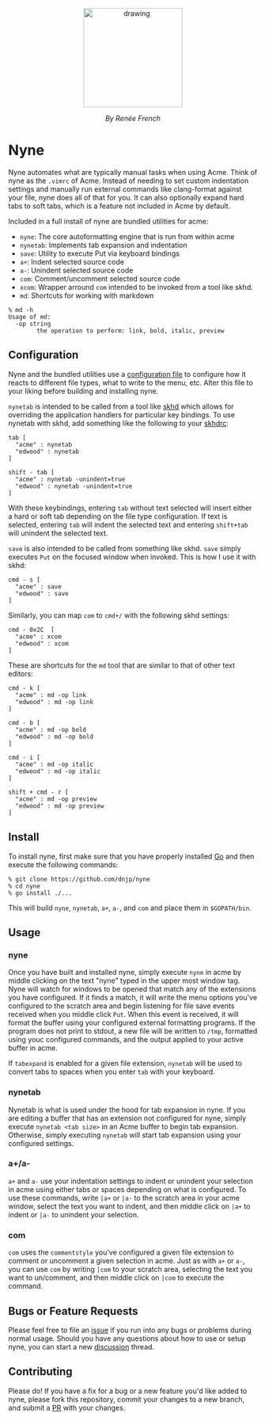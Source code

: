 <div style="text-align:center">
  <img src="https://raw.githubusercontent.com/dnjp/nyne/master/resources/glenda.jpg" alt="drawing" width="200"/>
  <p style="font-style: italic;">By Renée French</p>
</div>

# Nyne

Nyne automates what are typically manual tasks when using Acme. Think of nyne as
the `.vimrc` of Acme. Instead of needing to set custom indentation settings and
manually run external commands like clang-format against your file, nyne does
all of that for you. It can also optionally expand hard tabs to soft tabs, which
is a feature not included in Acme by default.

Included in a full install of nyne are bundled utilities for acme:

- `nyne`: The core autoformatting engine that is run from within acme
- `nynetab`: Implements tab expansion and indentation
- `save`: Utility to execute Put via keyboard bindings
- `a+`: Indent selected source code
- `a-`: Unindent selected source code
- `com`: Comment/uncomment selected source code
- `xcom`: Wrapper arround `com` intended to be invoked from a tool like skhd.
- `md`: Shortcuts for working with markdown

```
% md -h
Usage of md:
  -op string
    	the operation to perform: link, bold, italic, preview
```

## Configuration

Nyne and the bundled utilities use a [configuration
file](https://github.com/dnjp/nyne/blob/master/config.go) to configure
how it reacts to different file types, what to write to the menu, etc.
Alter this file to your liking before building and installing nyne.

`nynetab` is intended to be called from a tool like
[skhd](https://github.com/koekeishiya/skhd) which allows for
overriding the application handlers for particular key bindings. To
use nynetab with skhd, add something like the following to your
[skhdrc](https://github.com/koekeishiya/skhd/blob/master/examples/skhdrc):

```
tab [
  "acme" : nynetab
  "edwood" : nynetab
]

shift - tab [
  "acme" : nynetab -unindent=true
  "edwood" : nynetab -unindent=true
]
```

With these keybindings, entering `tab` without text selected will
insert either a hard or soft tab depending on the file type
configuration. If text is selected, entering `tab` will indent the
selected text and entering `shift+tab` will unindent the selected
text.

`save` is also intended to be called from something like skhd. `save`
simply executes `Put` on the focused window when invoked. This is how
I use it with skhd:

```
cmd - s [
  "acme" : save
  "edwood" : save
]
```

Similarly, you can map `com` to `cmd+/` with the following skhd settings:

```
cmd - 0x2C  [
  "acme" : xcom
  "edwood" : xcom
]
```

These are shortcuts for the `md` tool that are similar to that of
other text editors:

```
cmd - k [
  "acme" : md -op link
  "edwood" : md -op link
]

cmd - b [
  "acme" : md -op bold
  "edwood" : md -op bold
]

cmd - i [
  "acme" : md -op italic
  "edwood" : md -op italic
]

shift + cmd - r [
  "acme" : md -op preview
  "edwood" : md -op preview
]
```

## Install

To install nyne, first make sure that you have properly installed
[Go](https://go.dev/learn/) and then execute the following commands:

```
% git clone https://github.com/dnjp/nyne
% cd nyne
% go install ./...
```

This will build `nyne`, `nynetab`, `a+`, `a-`, and `com` and place them in
`$GOPATH/bin`.

## Usage

### nyne

Once you have built and installed nyne, simply execute `nyne` in acme by middle
clicking on the text "nyne" typed in the upper most window tag. Nyne will watch
for windows to be opened that match any of the extensions you have configured.
If it finds a match, it will write the menu options you've configured to the
scratch area and begin listening for file save events received when you middle
click `Put`. When this event is received, it will format the buffer using your
configured external formatting programs. If the program does not print to
stdout, a new file will be written to `/tmp`, formatted using youc configured
commands, and the output applied to your active buffer in acme.

If `tabexpand` is enabled for a given file extension, `nynetab` will be used to
convert tabs to spaces when you enter `tab` with your keyboard.

### nynetab

Nynetab is what is used under the hood for tab expansion in nyne. If you are
editing a buffer that has an extension not configured for nyne, simply execute
`nynetab <tab size>` in an Acme buffer to begin tab expansion. Otherwise, simply
executing `nynetab` will start tab expansion using your configured settings.

### a+/a-

`a+` and `a-` use your indentation settings to indent or unindent your selection
in acme using either tabs or spaces depending on what is configured. To use
these commands, write `|a+` or `|a-` to the scratch area in your acme window,
select the text you want to indent, and then middle click on `|a+` to indent or
`|a-` to unindent your selection.

### com

`com` uses the `commentstyle` you've configured a given file extension to
comment or uncomment a given selection in acme. Just as with `a+` or `a-`, you
can use `com` by writing `|com` to your scratch area, selecting the text you
want to un/comment, and then middle click on `|com` to execute the command.

## Bugs or Feature Requests

Please feel free to file an [issue](https://github.com/dnjp/nyne/issues) if you
run into any bugs or problems during normal usage. Should you have any questions
about how to use or setup nyne, you can start a new
[discussion](https://github.com/dnjp/nyne/discussions) thread.

## Contributing

Please do! If you have a fix for a bug or a new feature you'd like added to
nyne, please fork this repository, commit your changes to a new branch, and
submit a [PR](https://github.com/dnjp/nyne/pulls) with your changes.
